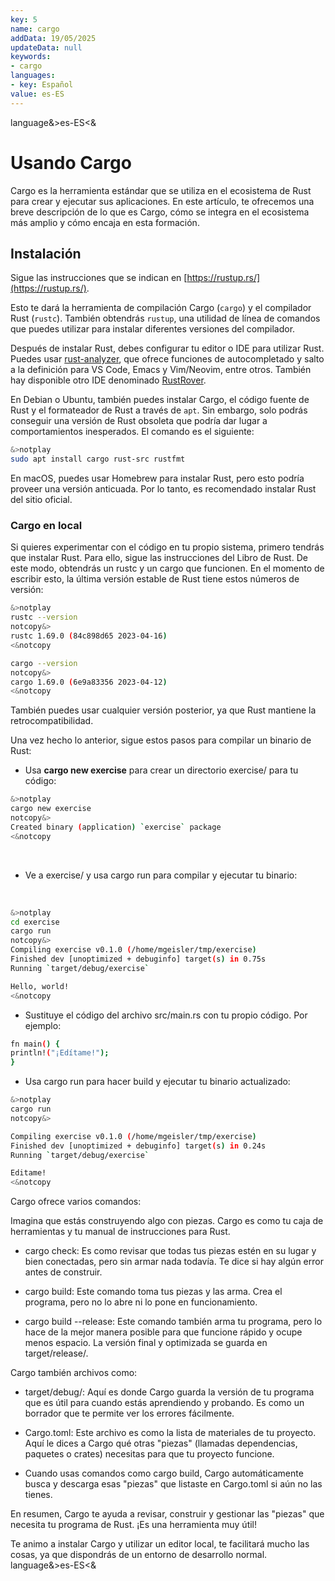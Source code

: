 ```yaml
---
key: 5
name: cargo
addData: 19/05/2025
updateData: null
keywords:
- cargo
languages:
- key: Español
value: es-ES
---
```

language&>es-ES<&
# Usando Cargo

Cargo es la herramienta estándar que se utiliza en el ecosistema de Rust para crear y ejecutar sus aplicaciones. En este artículo, te ofrecemos una breve descripción de lo que es Cargo, cómo se integra en el ecosistema más amplio y cómo encaja en esta formación.

## Instalación

Sigue las instrucciones que se indican en [https://rustup.rs/](https://rustup.rs/).

Esto te dará la herramienta de compilación Cargo (`cargo`) y el compilador Rust (`rustc`). También obtendrás `rustup`, una utilidad de línea de comandos que puedes utilizar para instalar diferentes versiones del compilador.

Después de instalar Rust, debes configurar tu editor o IDE para utilizar Rust.  Puedes usar  [rust-analyzer](https://rust-analyzer.github.io/), que ofrece funciones de autocompletado y salto a la definición para VS Code, Emacs y Vim/Neovim, entre otros. También hay disponible otro IDE denominado [RustRover](https://www.jetbrains.com/rust/).

En Debian o Ubuntu, también puedes instalar Cargo, el código fuente de Rust y el formateador de Rust a través de `apt`. Sin embargo, solo podrás conseguir una versión de Rust obsoleta que podría dar lugar a comportamientos inesperados. El comando es el siguiente:

```bash
&>notplay
sudo apt install cargo rust-src rustfmt
```

En macOS, puedes usar Homebrew para instalar Rust, pero esto podría proveer una versión anticuada. Por lo tanto, es recomendado instalar Rust del sitio oficial.

### Cargo en local
Si quieres experimentar con el código en tu propio sistema, primero tendrás que instalar Rust. Para ello, sigue las instrucciones del Libro de Rust. De este modo, obtendrás un rustc y un cargo que funcionen. En el momento de escribir esto, la última versión estable de Rust tiene estos números de versión:

```bash
&>notplay
rustc --version
notcopy&>
rustc 1.69.0 (84c898d65 2023-04-16)
<&notcopy

cargo --version
notcopy&>
cargo 1.69.0 (6e9a83356 2023-04-12)
<&notcopy
```

También puedes usar cualquier versión posterior, ya que Rust mantiene la retrocompatibilidad.

Una vez hecho lo anterior, sigue estos pasos para compilar un binario de Rust:

* Usa **cargo new exercise** para crear un directorio exercise/ para tu código:

```bash
&>notplay
cargo new exercise
notcopy&>
Created binary (application) `exercise` package
<&notcopy
```

<br />

* Ve a exercise/ y usa cargo run para compilar y ejecutar tu binario:

<br />

```bash
&>notplay
cd exercise
cargo run
notcopy&>
Compiling exercise v0.1.0 (/home/mgeisler/tmp/exercise)
Finished dev [unoptimized + debuginfo] target(s) in 0.75s
Running `target/debug/exercise`

Hello, world!
<&notcopy
```


* Sustituye el código del archivo src/main.rs con tu propio código.
Por ejemplo:

```bash
fn main() {
println!("¡Edítame!");
}
```

* Usa cargo run para hacer build y ejecutar tu binario actualizado:

```bash
&>notplay
cargo run
notcopy&>

Compiling exercise v0.1.0 (/home/mgeisler/tmp/exercise)
Finished dev [unoptimized + debuginfo] target(s) in 0.24s
Running `target/debug/exercise`

Editame!
<&notcopy
```

Cargo ofrece varios comandos:

Imagina que estás construyendo algo con piezas. Cargo es como tu caja de herramientas y tu manual de instrucciones para Rust.

* cargo check:  Es como revisar que todas tus piezas estén en su lugar y bien conectadas, pero sin armar nada todavía. Te dice si hay algún error antes de construir.

* cargo build:  Este comando toma tus piezas y las arma. Crea el programa, pero no lo abre ni lo pone en funcionamiento.

* cargo build --release:  Este comando también arma tu programa, pero lo hace de la mejor manera posible para que funcione rápido y ocupe menos espacio. La versión final y optimizada se guarda en target/release/.

Cargo también archivos como:

* target/debug/: Aquí es donde Cargo guarda la versión de tu programa que es útil para cuando estás aprendiendo y probando. Es como un borrador que te permite ver los errores fácilmente.

* Cargo.toml: Este archivo es como la lista de materiales de tu proyecto. Aquí le dices a Cargo qué otras "piezas" (llamadas dependencias, paquetes o crates) necesitas para que tu proyecto funcione.

* Cuando usas comandos como cargo build, Cargo automáticamente busca y descarga esas "piezas" que listaste en Cargo.toml si aún no las tienes.

En resumen, Cargo te ayuda a revisar, construir y gestionar las "piezas" que necesita tu programa de Rust. ¡Es una herramienta muy útil!

Te animo a instalar Cargo y utilizar un editor local, te facilitará mucho las cosas, ya que dispondrás de un entorno de desarrollo normal.
language&>es-ES<&